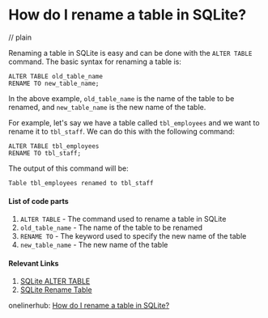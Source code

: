 # How do I rename a table in SQLite?
// plain

Renaming a table in SQLite is easy and can be done with the `ALTER TABLE` command. The basic syntax for renaming a table is:
```
ALTER TABLE old_table_name
RENAME TO new_table_name;
```

In the above example, `old_table_name` is the name of the table to be renamed, and `new_table_name` is the new name of the table.

For example, let's say we have a table called `tbl_employees` and we want to rename it to `tbl_staff`. We can do this with the following command:
```
ALTER TABLE tbl_employees
RENAME TO tbl_staff;
```

The output of this command will be:
```
Table tbl_employees renamed to tbl_staff
```

#### List of code parts
1. `ALTER TABLE` - The command used to rename a table in SQLite
2. `old_table_name` - The name of the table to be renamed
3. `RENAME TO` - The keyword used to specify the new name of the table
4. `new_table_name` - The new name of the table

#### Relevant Links
1. [SQLite ALTER TABLE](https://www.sqlite.org/lang_altertable.html)
2. [SQLite Rename Table](https://www.sqlitetutorial.net/sqlite-rename-table/)

onelinerhub: [How do I rename a table in SQLite?](https://onelinerhub.com/sqlite/how-do-i-rename-a-table-in-sqlite)